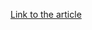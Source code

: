 [Link to the article](https://news.sophos.com/en-us/2021/06/02/amsi-bypasses-remain-tricks-of-the-malware-trade/)

